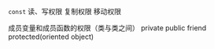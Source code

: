 `const` 读、写权限
        复制权限 移动权限

成员变量和成员函数的权限（类与类之间）
private public friend protected(oriented object)